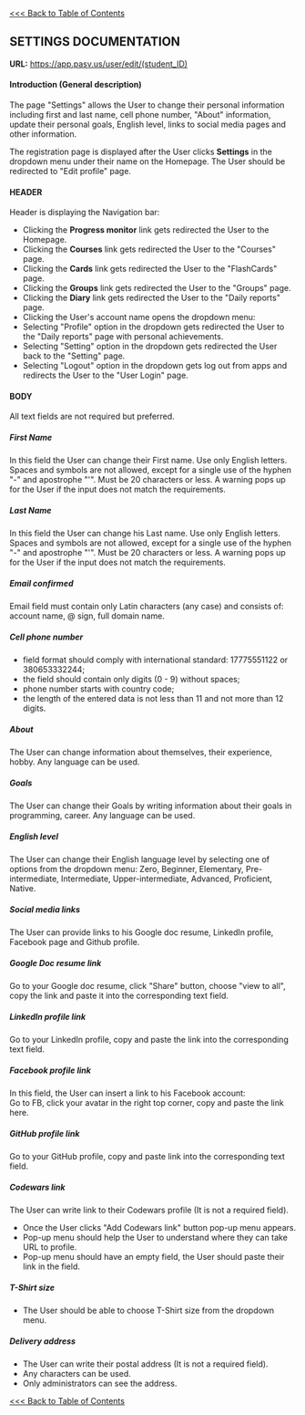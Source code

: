 [<<< Back to Table of Contents](index.md)
## SETTINGS DOCUMENTATION

**URL:** https://app.pasv.us/user/edit/(student_ID)

#### Introduction (General description)
The page "Settings" allows the User to change their personal information including first and last name,
cell phone number, "About" information, update their personal goals, English level,
links to social media pages and other information.

The registration page is displayed after the User clicks **Settings** in the dropdown menu under their name on the Homepage.
The User should be redirected to "Edit profile" page.

#### HEADER
 Header is displaying the Navigation bar:
* Clicking the **Progress monitor** link gets redirected the User to the Homepage.
* Clicking the **Courses** link gets redirected the User  to the "Courses" page.
* Clicking the **Cards** link gets redirected the User  to the "FlashCards" page.
* Clicking the **Groups** link gets redirected the User  to the "Groups"  page.
* Clicking the **Diary** link gets redirected the User  to the  "Daily reports" page.
* Clicking the User's account name opens the dropdown menu:
* Selecting "Profile" option in the dropdown gets redirected the User  to the "Daily reports" page with personal achievements.
* Selecting "Setting" option in the dropdown gets redirected the User back to the "Setting" page.
* Selecting "Logout" option in the dropdown gets log out from apps and redirects the User to the "User Login" page.

#### BODY
All text fields are not required but preferred.
##### First Name
In this field the User can change their First name.
Use only English letters. Spaces and symbols are not allowed, except for a single use of the hyphen "-" and apostrophe "'". Must be 20 characters or less.
A warning pops up for the User if the input does not match the requirements.

##### Last Name
In this field the User can change his Last name.
Use only English letters. Spaces and symbols are not allowed, except for a single use of the hyphen "-" and apostrophe "'". Must be 20 characters or less.
A warning pops up for the User if the input does not match the requirements.

##### Email confirmed
Email field must contain only Latin characters (any case) and consists of: account name, @ sign, full domain name.

##### Cell phone number
* field format should comply with international standard: 17775551122 or 380653332244;
* the field should contain only digits (0 - 9) without spaces;
* phone number starts with country code;
* the length of the entered data is not less than 11 and not more than 12 digits.

##### About
The User can change information about themselves, their experience, hobby. Any language can be used.

##### Goals
The User can change their Goals by writing information about their goals in programming, career. Any language can be used.

##### English level
The User can change their English language level by selecting  one of options from the dropdown menu:
Zero, Beginner, Elementary, Pre-intermediate, Intermediate, Upper-intermediate, Advanced, Proficient, Native.
##### Social media links
The User can provide links to his Google doc resume, LinkedIn profile, Facebook page and Github profile. 
##### Google Doc resume link
Go to your Google doc resume, click "Share" button, choose "view to all", copy the link and paste it into the corresponding text field.
##### LinkedIn profile link
Go to your LinkedIn profile, copy and paste the link into the corresponding text field. 
##### Facebook profile link
In this field, the User can insert a link to his Facebook account:  
Go to FB, click your avatar in the right top corner, copy and paste the link here.

##### GitHub profile link
Go to your GitHub profile, copy and paste link into the corresponding text field.
##### Codewars link
The User can write link to their Codewars profile (It is not a required field).
* Once the User clicks "Add Codewars link" button pop-up menu appears.
* Pop-up menu should help the User to understand where they can take URL to profile.
* Pop-up menu should have an empty field, the User should paste their link in the field. 

##### T-Shirt size
* The User should be able to choose T-Shirt size from the dropdown menu.
 
##### Delivery address
* The User can write their postal address (It is not a required field).
* Any characters can be used.
* Only administrators can see the address.


[<<< Back to Table of Contents](index.md)






